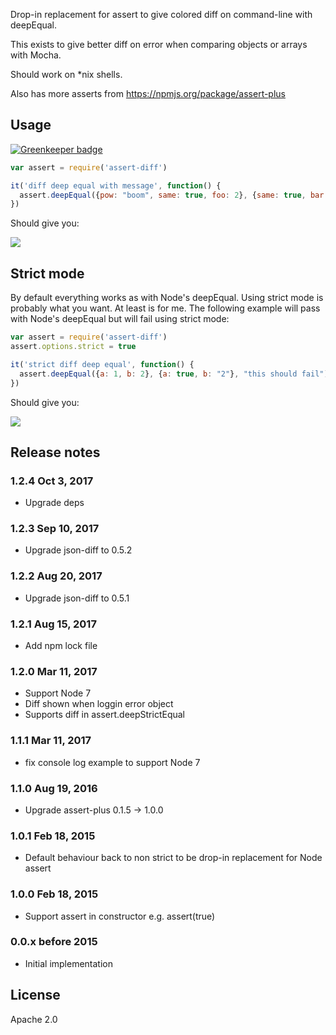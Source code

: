 Drop-in replacement for assert to give colored diff on command-line with deepEqual.

This exists to give better diff on error when comparing objects or arrays with Mocha.

Should work on *nix shells.

Also has more asserts from https://npmjs.org/package/assert-plus

## Usage ##

[![Greenkeeper badge](https://badges.greenkeeper.io/pihvi/assert-diff.svg)](https://greenkeeper.io/)
```javascript
var assert = require('assert-diff')

it('diff deep equal with message', function() {
  assert.deepEqual({pow: "boom", same: true, foo: 2}, {same: true, bar: 2, pow: "bang"}, "this should fail")
})
```
Should give you:

![](https://raw.github.com/pihvi/assert-diff/master/test/example.png)

## Strict mode ##
By default everything works as with Node's deepEqual. Using strict mode is probably what you want. At least is for me.
The following example will pass with Node's deepEqual but will fail using strict mode:
```javascript
var assert = require('assert-diff')
assert.options.strict = true

it('strict diff deep equal', function() {
  assert.deepEqual({a: 1, b: 2}, {a: true, b: "2"}, "this should fail")
})
```
Should give you:

![](https://raw.github.com/pihvi/assert-diff/master/test/example2.png)

## Release notes ##

###  1.2.4 Oct 3, 2017  ###
- Upgrade deps

###  1.2.3 Sep 10, 2017  ###
- Upgrade json-diff to 0.5.2

###  1.2.2 Aug 20, 2017  ###
- Upgrade json-diff to 0.5.1

###  1.2.1 Aug 15, 2017  ###
- Add npm lock file

###  1.2.0 Mar 11, 2017  ###
- Support Node 7
- Diff shown when loggin error object
- Supports diff in assert.deepStrictEqual

###  1.1.1 Mar 11, 2017  ###
- fix console log example to support Node 7 

###  1.1.0 Aug 19, 2016  ###
- Upgrade assert-plus 0.1.5 -> 1.0.0 

###  1.0.1 Feb 18, 2015  ###
- Default behaviour back to non strict to be drop-in replacement for Node assert

###  1.0.0 Feb 18, 2015  ###
- Support assert in constructor e.g. assert(true)

###  0.0.x before 2015 ###
- Initial implementation

## License ##
Apache 2.0

